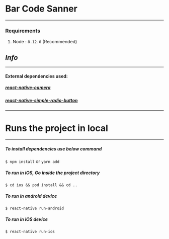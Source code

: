 
# Bar Code Sanner
----

### Requirements
1. Node : `8.12.0` (Recommended)


## *Info*
----
#### External dependencies used:
##### [react-native-camera](https://www.npmjs.com/package/react-native-camera)
##### [react-native-simple-radio-button](https://www.npmjs.com/package/react-native-simple-radio-button)
----


# Runs the project in local
----
##### To install dependencies use below command 
 `$ npm install` or `yarn add`
##### To run in iOS, Go inside the project directory
`$ cd ios && pod install && cd ..`
##### To run in android device
`$ react-native run-android`
##### To run in iOS device
`$ react-native run-ios`
